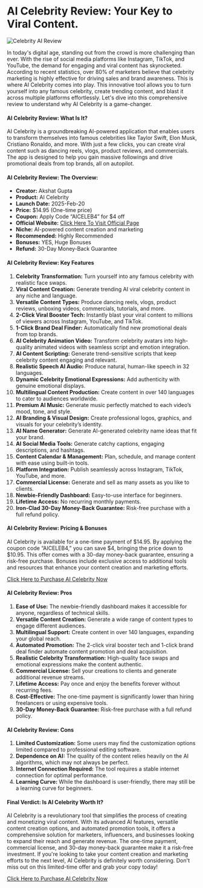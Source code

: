 # AI Celebrity Review: Your Key to Viral Content.
![Celebrity AI Review](https://github.com/user-attachments/assets/be6a4b76-a4d3-4f79-ad07-6ae3370eb98f)

In today's digital age, standing out from the crowd is more challenging than ever. With the rise of social media platforms like Instagram, TikTok, and YouTube, the demand for engaging and viral content has skyrocketed. According to recent statistics, over 80% of marketers believe that celebrity marketing is highly effective for driving sales and brand awareness. This is where AI Celebrity comes into play. This innovative tool allows you to turn yourself into any famous celebrity, create trending content, and blast it across multiple platforms effortlessly. Let's dive into this comprehensive review to understand why AI Celebrity is a game-changer.

#### AI Celebrity Review: What Is It?
AI Celebrity is a groundbreaking AI-powered application that enables users to transform themselves into famous celebrities like Taylor Swift, Elon Musk, Cristiano Ronaldo, and more. With just a few clicks, you can create viral content such as dancing reels, vlogs, product reviews, and commercials. The app is designed to help you gain massive followings and drive promotional deals from top brands, all on autopilot.

#### AI Celebrity Review: The Overview:
- **Creator:** Akshat Gupta
- **Product:** AI Celebrity
- **Launch Date:** 2025-Feb-20
- **Price:** $14.95 (One-time price)
- **Coupon:** Apply Code “AICELEB4” for $4 off
- **Official Website:** [Click Here To Visit Official Page](https://bit.ly/4j0KoIG)
- **Niche:** AI-powered content creation and marketing
- **Recommended:** Highly Recommended
- **Bonuses:** YES, Huge Bonuses
- **Refund:** 30-Day Money-Back Guarantee

#### AI Celebrity Review: Key Features
1. **Celebrity Transformation:** Turn yourself into any famous celebrity with realistic face swaps.
2. **Viral Content Creation:** Generate trending AI viral celebrity content in any niche and language.
3. **Versatile Content Types:** Produce dancing reels, vlogs, product reviews, unboxing videos, commercials, tutorials, and more.
4. **2-Click Viral Booster Tech:** Instantly blast your viral content to millions of viewers across Instagram, YouTube, and TikTok.
5. **1-Click Brand Deal Finder:** Automatically find new promotional deals from top brands.
6. **AI Celebrity Animation Video:** Transform celebrity avatars into high-quality animated videos with seamless script and emotion integration.
7. **AI Content Scripting:** Generate trend-sensitive scripts that keep celebrity content engaging and relevant.
8. **Realistic Speech AI Audio:** Produce natural, human-like speech in 32 languages.
9. **Dynamic Celebrity Emotional Expressions:** Add authenticity with genuine emotional displays.
10. **Multilingual Content Production:** Create content in over 140 languages to cater to audiences worldwide.
11. **Premium AI Music:** Generate music perfectly matched to each video’s mood, tone, and style.
12. **AI Branding & Visual Design:** Create professional logos, graphics, and visuals for your celebrity’s identity.
13. **AI Name Generator:** Generate AI-generated celebrity name ideas that fit your brand.
14. **AI Social Media Tools:** Generate catchy captions, engaging descriptions, and hashtags.
15. **Content Calendar & Management:** Plan, schedule, and manage content with ease using built-in tools.
16. **Platform Integration:** Publish seamlessly across Instagram, TikTok, YouTube, and more.
17. **Commercial License:** Generate and sell as many assets as you like to clients.
18. **Newbie-Friendly Dashboard:** Easy-to-use interface for beginners.
19. **Lifetime Access:** No recurring monthly payments.
20. **Iron-Clad 30-Day Money-Back Guarantee:** Risk-free purchase with a full refund policy.

#### AI Celebrity Review: Pricing & Bonuses
AI Celebrity is available for a one-time payment of $14.95. By applying the coupon code “AICELEB4,” you can save $4, bringing the price down to $10.95. This offer comes with a 30-day money-back guarantee, ensuring a risk-free purchase. Bonuses include exclusive access to additional tools and resources that enhance your content creation and marketing efforts.

[Click Here to Purchase AI Celebrity Now](https://bit.ly/4j0KoIG)

#### AI Celebrity Review: Pros
1. **Ease of Use:** The newbie-friendly dashboard makes it accessible for anyone, regardless of technical skills.
2. **Versatile Content Creation:** Generate a wide range of content types to engage different audiences.
3. **Multilingual Support:** Create content in over 140 languages, expanding your global reach.
4. **Automated Promotion:** The 2-click viral booster tech and 1-click brand deal finder automate content promotion and deal acquisition.
5. **Realistic Celebrity Transformation:** High-quality face swaps and emotional expressions make the content authentic.
6. **Commercial License:** Sell your creations to clients and generate additional revenue streams.
7. **Lifetime Access:** Pay once and enjoy the benefits forever without recurring fees.
8. **Cost-Effective:** The one-time payment is significantly lower than hiring freelancers or using expensive tools.
9. **30-Day Money-Back Guarantee:** Risk-free purchase with a full refund policy.

#### AI Celebrity Review: Cons
1. **Limited Customization:** Some users may find the customization options limited compared to professional editing software.
2. **Dependence on AI:** The quality of the content relies heavily on the AI algorithms, which may not always be perfect.
3. **Internet Connection Required:** The tool requires a stable internet connection for optimal performance.
4. **Learning Curve:** While the dashboard is user-friendly, there may still be a learning curve for beginners.

#### Final Verdict: Is AI Celebrity Worth It?
AI Celebrity is a revolutionary tool that simplifies the process of creating and monetizing viral content. With its advanced AI features, versatile content creation options, and automated promotion tools, it offers a comprehensive solution for marketers, influencers, and businesses looking to expand their reach and generate revenue. The one-time payment, commercial license, and 30-day money-back guarantee make it a risk-free investment. If you're looking to take your content creation and marketing efforts to the next level, AI Celebrity is definitely worth considering. Don't miss out on this limited-time offer and grab your copy today!

[Click Here to Purchase AI Celebrity Now](https://bit.ly/4j0KoIG)

